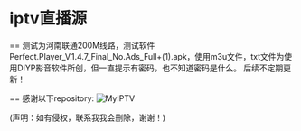 # iptv直播源
== 测试为河南联通200M线路，测试软件Perfect.Player_V.1.4.7_Final_No.Ads_Full+(1).apk，使用m3u文件，txt文件为使用DIYP影音软件所创，但一直提示有密码，也不知道密码是什么。
后续不定期更新！


== 感谢以下repository:
![MyIPTV](https://github.com/SPX372928/MyIPTV/)


(声明：如有侵权，联系我我会删除，谢谢！)
